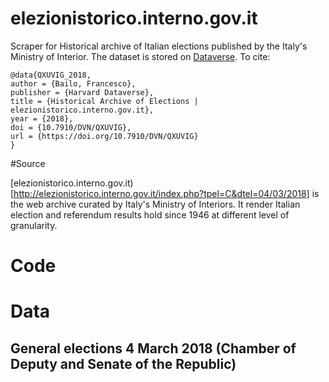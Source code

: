 # elezionistorico.interno.gov.it

Scraper for Historical archive of Italian elections published by the Italy's Ministry of Interior. The dataset is stored on [Dataverse](https://doi.org/10.7910/DVN/QXUVIG). To cite:

```
@data{QXUVIG_2018,
author = {Bailo, Francesco},
publisher = {Harvard Dataverse},
title = {Historical Archive of Elections | elezionistorico.interno.gov.it},
year = {2018},
doi = {10.7910/DVN/QXUVIG},
url = {https://doi.org/10.7910/DVN/QXUVIG}
}
```

#Source

[elezionistorico.interno.gov.it)[http://elezionistorico.interno.gov.it/index.php?tpel=C&dtel=04/03/2018] is the web archive curated by Italy's Ministry of Interiors. It render Italian election and referendum results hold since 1946 at different level of granularity.

# Code




# Data

## General elections 4 March 2018 (Chamber of Deputy and Senate of the Republic)


